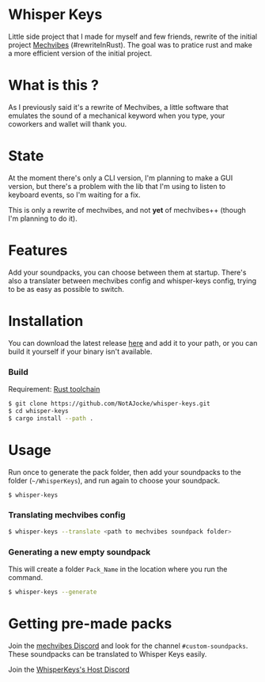 # Whisper Keys
Little side project that I made for myself and few friends, rewrite of the initial project [Mechvibes](https://github.com/hainguyents13/mechvibes) (#rewriteInRust). The goal was to pratice rust and make a more efficient version of the initial project.

# What is this ?
As I previously said it's a rewrite of Mechvibes, a little software that emulates the sound of a mechanical keyword when you type, your coworkers and wallet will thank you.

# State
At the moment there's only a CLI version, I'm planning to make a GUI version, but there's a problem with the lib that I'm using to listen to keyboard events, so I'm waiting for a fix.

This is only a rewrite of mechvibes, and not __yet__ of mechvibes++ (though I'm planning to do it).

# Features
Add your soundpacks, you can choose between them at startup. There's also a translater between mechvibes config and whisper-keys config, trying to be as easy as possible to switch.

# Installation
You can download the latest release [here](https://github.com/NotAJocke/whisper-keys/releases/latest) and add it to your path, or you can build it yourself if your binary isn't available.

### Build
Requirement: [Rust toolchain](https://www.rust-lang.org/tools/install)
```bash
$ git clone https://github.com/NotAJocke/whisper-keys.git
$ cd whisper-keys
$ cargo install --path .
```

# Usage
Run once to generate the pack folder, then add your soundpacks to the folder (`~/WhisperKeys`), and run again to choose your soundpack.
```bash
$ whisper-keys
```

### Translating mechvibes config
```bash
$ whisper-keys --translate <path to mechvibes soundpack folder>
```

### Generating a new empty soundpack
This will create a folder `Pack_Name` in the location where you run the command.
```bash
$ whisper-keys --generate
```

# Getting pre-made packs
Join the [mechvibes Discord](https://discord.com/invite/MMVrhWxa4w) and look for the channel `#custom-soundpacks`. These soundpacks can be translated to Whisper Keys easily.

Join the [WhisperKeys's Host Discord](https://discord.gg/NBrkFgWnc2)

